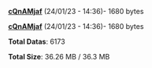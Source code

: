 [**cQnAMjaf**](/data/cQnAMjaf.txt) (24/01/23 - 14:36)- 1680 bytes

[**cQnAMjaf**](/data/cQnAMjaf.txt) (24/01/23 - 14:36)- 1680 bytes

**Total Datas**: 6173

**Total Size**: 36.26 MB / 36.3 MB